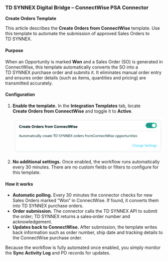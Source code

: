 ### TD SYNNEX Digital Bridge – ConnectWise PSA Connector  
**Create Orders Template**

This article describes the **Create Orders from ConnectWise** template.  Use this template to automate the submission of approved Sales Orders to TD SYNNEX.

#### Purpose

When an Opportunity is marked **Won** and a Sales Order (SO) is generated in ConnectWise, this template automatically converts the SO into a TD SYNNEX purchase order and submits it.  It eliminates manual order entry and ensures order details (such as items, quantities and pricing) are transmitted accurately.

#### Configuration

1. **Enable the template.** In the **Integration Templates** tab, locate **Create Orders from ConnectWise** and toggle it to **Active**.

   ![Enable Create Orders](/public/assets/images/configure-createorder-step1.jpeg)

2. **No additional settings.** Once enabled, the workflow runs automatically every 30 minutes.  There are no custom fields or filters to configure for this template.

#### How it works

* **Automatic polling.** Every 30 minutes the connector checks for new Sales Orders marked “Won” in ConnectWise.  If found, it converts them into TD SYNNEX purchase orders.
* **Order submission.** The connector calls the TD SYNNEX API to submit the order; TD SYNNEX returns a sales‑order number and acknowledgement.
* **Updates back to ConnectWise.** After submission, the template writes back information such as order number, ship date and tracking details to the ConnectWise purchase order.

Because the workflow is fully automated once enabled, you simply monitor the **Sync Activity Log** and PO records for updates.
